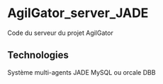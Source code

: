 AgilGator_server_JADE
=====================

Code du serveur du projet AgilGator

Technologies
---------------------
Système multi-agents JADE
MySQL ou orcale DBB
